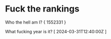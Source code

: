 # Fuck the rankings

Who the hell am I?
{ 1552331 }

What fucking year is it?
[ 2024-03-31T12:40:00Z ]
